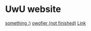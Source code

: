 <h1>UwU website</h1>
<div class="navbar">
  <a href="https://meet-tea.github.io/test/testuwu"> something :)</a>
  <a href="">owofier (not finished)</a>
  <a href="#">Link</a>
</div>
